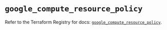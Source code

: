 # `google_compute_resource_policy`

Refer to the Terraform Registry for docs: [`google_compute_resource_policy`](https://registry.terraform.io/providers/hashicorp/google/6.20.0/docs/resources/compute_resource_policy).
